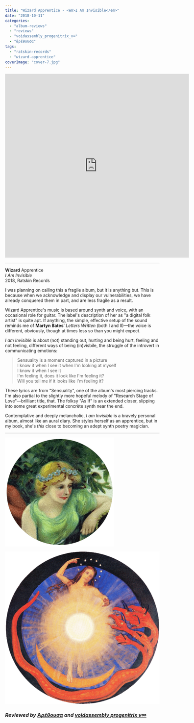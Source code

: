 ```yaml
---
title: "Wizard Apprentice - <em>I Am Invisible</em>"
date: "2018-10-11"
categories: 
  - "album-reviews"
  - "reviews"
  - "voidassembly_progenitrix_v∞"
  - "ἀρέθουσα"
tags: 
  - "ratskin-records"
  - "wizard-apprentice"
coverImage: "cover-7.jpg"
---
```


<iframe style="border: 0; width: 600px; height: 600px;" src="https://bandcamp.com/EmbeddedPlayer/album=2838511816/size=large/bgcol=ffffff/linkcol=333333/minimal=true/transparent=true/" seamless=""><a href="http://ratskinrecords.bandcamp.com/album/wizard-apprentice-i-am-invisible">WIZARD APPRENTICE &quot;I Am Invisible&quot; by Ratskin Records</a></iframe>

* * *

**Wizard** Apprentice  
_I Am Invisible_  
2018, Ratskin Records

I was planning on calling this a fragile album, but it is anything but. This is because when we acknowledge and display our vulnerabilities, we have already conquered them in part, and are less fragile as a result.

Wizard Apprentice's music is based around synth and voice, with an occasional role for guitar. The label's description of her as "a digital folk artist" is quite apt. If anything, the simple, effective setup of the sound reminds me of **Martyn Bates**’ _Letters Written_ (both I and II)—the voice is different, obviously, though at times less so than you might expect.

_I am Invisible_ is about (not) standing out, hurting and being hurt, feeling and not feeling, different ways of being (in)visbile, the struggle of the introvert in communicating emotions:

> Sensuality is a moment captured in a picture  
> I know it when I see it when I'm looking at myself  
> I know it when I see it  
> I'm feeling it, does it look like I'm feeling it?  
> Will you tell me if it looks like I'm feeling it? 

These lyrics are from "Sensuality", one of the album's most piercing tracks. I'm also partial to the slightly more hopeful melody of "Research Stage of Love"—brilliant title, that. The folksy "As If" is an extended closer, slipping into some great experimental concrète synth near the end.

Contemplative and deeply melancholic, _I am Invisible_ is a bravely personal album, almost like an aural diary. She styles herself as an apprentice, but in my book, she's _this_ close to becoming an adept synth poetry magician.

* * *

![](images/arethousa2_round.png)

![](images/voidmom.png)

### _Reviewed by [Ἀρέθουσα](http://www.eveningoflight.nl/category/muses/%e1%bc%80%cf%81%ce%ad%ce%b8%ce%bf%cf%85%cf%83%ce%b1/) and [voidassembly progenitrix v∞](http://www.eveningoflight.nl/category/muses/voidassembly_progenitrix_v%e2%88%9e/)_
